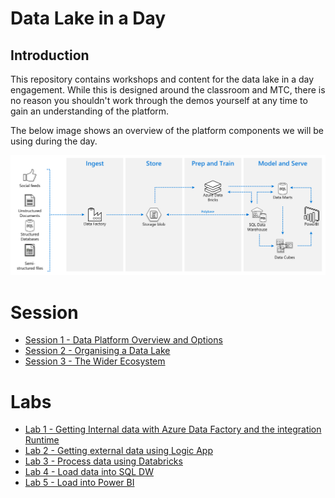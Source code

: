 # Data Lake in a Day

## Introduction
This repository contains workshops and content for the data lake in a day engagement. While this is designed around the classroom and MTC, there is no reason you shouldn't work through the demos yourself at any time to gain an understanding of the platform.

The below image shows an overview of the platform components we will be using during the day.


![Platform Overview](images/platform.png)

# Session

* [Session 1 - Data Platform Overview and Options](Session1/Session1.md)
* [Session 2 - Organising a Data Lake](Session2/Session2.md)
* [Session 3 - The Wider Ecosystem](Session3/Session3.md)

# Labs

* [Lab 1 - Getting Internal data with Azure Data Factory and the integration Runtime](Lab1/Lab1.md)
* [Lab 2 - Getting external data using Logic App](Lab2/Lab2.md)
* [Lab 3 - Process data using Databricks](Lab3/Lab3.md)
* [Lab 4 - Load data into SQL DW](Lab4/Lab4.md)
* [Lab 5 - Load into Power BI](Lab5/Lab5.md)
